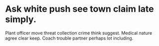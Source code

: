 
# Ask white push see town claim late simply.
Plant officer move threat collection crime think suggest. Medical nature agree clear keep. Coach trouble partner perhaps lot including.